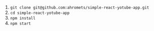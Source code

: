1. `git clone git@github.com:ahromets/simple-react-yotube-app.git`
2. `cd simple-react-yotube-app`
3. `npm install`
4. `npm start`